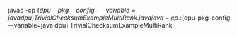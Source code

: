 javac -cp $(dpu-pkg-config --variable=java dpu) TrivialChecksumExampleMultiRank.java  
java -cp .:$(dpu-pkg-config --variable=java dpu) TrivialChecksumExampleMultiRank